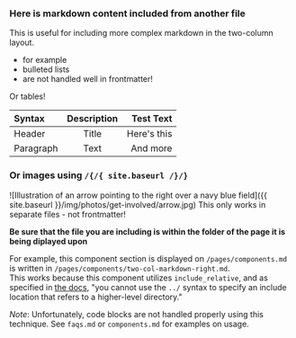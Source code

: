 
### Here is markdown content included from another file

This is useful for including more complex markdown in the two-column layout.
 - for example
 - bulleted lists
 - are not handled well in frontmatter!

Or tables!

| Syntax      | Description | Test Text     |
| :---        |    :----:   |          ---: |
| Header      | Title       | Here's this   |
| Paragraph   | Text        | And more      |

### Or images using `/{/{ site.baseurl /}/}`
![Illustration of an arrow pointing to the right over a navy blue field]({{ site.baseurl }}/img/photos/get-involved/arrow.jpg)
This only works in separate files - not frontmatter!

**Be sure that the file you are including is within the folder of the page it is being diplayed upon**

For example, this component section is displayed on `/pages/components.md` is written in `/pages/components/two-col-markdown-right.md`.  
This works because this component utilizes `include_relative`, and as specified in [the docs](https://jekyllrb.com/docs/includes/), "you cannot use the `../` syntax to specify an include location that refers to a higher-level directory."

_Note_: Unfortunately, code blocks are not handled properly using this technique. See `faqs.md` or `components.md` for examples on usage.
